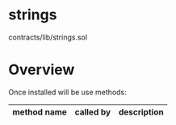 # strings

contracts/lib/strings.sol

# Overview

Once installed will be use methods:

| **method name** | **called by** | **description** |
|-|-|-|